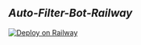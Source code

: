 ## ***Auto-Filter-Bot-Railway***
[![Deploy on Railway](https://railway.app/button.svg)](https://railway.app/template/)

